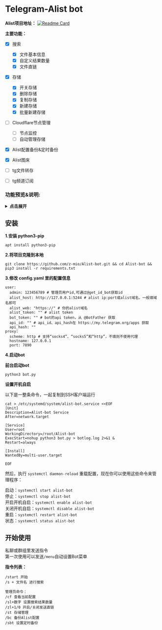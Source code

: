 # Telegram-Alist bot
**Alist项目地址：**
[![Readme Card](https://github-readme-stats.vercel.app/api/pin/?username=alist-org&repo=alist)](https://github.com/alist-org/alist)  

**主要功能：**

- [x] 搜索
    - [x] 文件基本信息
    - [x] 自定义结果数量
    - [x] 文件直链
- [x] 存储
    - [x] 开关存储
    - [x] 删除存储
    - [x] 复制存储
    - [x] 新建存储
    - [x] 批量新建存储
- [ ] Cloudflare节点管理
    - [ ] 节点监控
    - [ ] 自动管理存储
- [x] Alist配置备份&定时备份
- [x] Alist图床
- [ ] tg文件转存
- [ ] tg频道订阅


### 功能预览&说明:

<details>
<summary><b>点击展开</b></summary>


<details>
<summary><b>搜索</b></summary>

和alist搜索方式一样  
新增翻页

![搜索预览图](https://i.328888.xyz/2023/03/11/soMAw.gif)
![iaaPPq.png](https://i.328888.xyz/2023/05/07/iaaPPq.png)

</details>


<details>
<summary><b>查看配置</b></summary>

![查看配置](https://i.328888.xyz/2023/03/21/TO6PN.png)

</details>


<details>
<summary><b>配置备份</b></summary>

可以回复消息来添加备注，可以重复修改

![配置备份](https://i.328888.xyz/2023/04/04/ibJg73.gif)

</details>


<details>
<summary><b>存储管理菜单</b></summary>

![管理存储](https://i.328888.xyz/2023/03/21/TOQ43.png)

</details>


<details>
<summary><b>开关存储</b></summary>

![管理存储](https://i.328888.xyz/2023/03/21/TbfTH.gif)

</details>


<details>
<summary><b>复制存储</b></summary>

自动复制存储为负载均衡，存储排序会自动加1，自动添加存储备注    
![复制存储](https://i.328888.xyz/2023/03/14/9c08w.png)![复制存储](https://i.328888.xyz/2023/03/14/9cAMV.gif)

</details>


<details>
<summary><b>删除存储</b></summary>

![复制存储](https://i.328888.xyz/2023/03/21/TbwTo.gif)

</details>


<details>
<summary><b>新建&批量新建&默认配置</b></summary>

<details>
<summary><b> - 新建&批量新建</b></summary>


![新建&批量新建](https://i.328888.xyz/2023/03/21/TjH68.png)![新建&批量新建](https://i.328888.xyz/2023/03/21/TjkUU.gif)


</details>


<details>
<summary><b> - 默认配置</b></summary>

可以设置默认配置，新建存储会优先使用默认配置。所有参数都可以设置默认值

比如设置了PikPak的`用户名`和`密码`，新建的时候就不需要输入了，只需要输入`挂载路径`和`分享ID`  

![默认配置](https://i.328888.xyz/2023/04/11/iBDWVv.png)![默认配置](https://i.328888.xyz/2023/04/11/iBDjRQ.png)

</details>

</details>

<details>
<summary><b> 图床</b></summary>

默认4线程

![i5mjHX.gif](https://i.328888.xyz/2023/04/23/i5mjHX.gif)

</details>


</details>

## 安装


**1.安装 python3-pip**

```
apt install python3-pip
```


**2.将项目克隆到本地**
``` 
git clone https://github.com/z-mio/Alist-bot.git && cd Alist-bot && pip3 install -r requirements.txt
```

**3.修改 config.yaml 里的配置信息**

``` 
user:
  admin: 123456789 # 管理员用户id,可通过@get_id_bot获取id
  alist_host: http://127.0.0.1:5244 # alist ip:port或alist域名，一般填域名即可
  alist_web: "https://" # 你的alist域名
  alist_token: "" # alist token
  bot_token: "" # bot的api token，从 @BotFather 获取
  api_id: "" # api_id、api_hash在 https://my.telegram.org/apps 获取
  api_hash: ""
proxy:
  scheme: http # 支持“socks4”、“socks5”和“http”，不填则不使用代理
  hostname: 127.0.0.1
  port: 7890
```

**4.启动bot**

**前台启动bot**

``` 
python3 bot.py
```


**设置开机自启**

以下是一整条命令，一起复制到SSH客户端运行
``` 
cat > /etc/systemd/system/alist-bot.service <<EOF
[Unit]
Description=Alist-bot Service
After=network.target

[Service]
User=root
WorkingDirectory=/root/Alist-bot
ExecStart=nohup python3 bot.py > botlog.log 2>&1 &
Restart=always

[Install]
WantedBy=multi-user.target

EOF
```

然后，执行 `systemctl daemon-reload` 重载配置，现在你可以使用这些命令来管理程序：  


启动：`systemctl start alist-bot`  
停止：`systemctl stop alist-bot`    
开启开机自启：`systemctl enable alist-bot`  
关闭开机自启：`systemctl disable alist-bot`  
重启：`systemctl restart alist-bot`  
状态：`systemctl status alist-bot`  

## 开始使用

私聊或群组里发送指令  
第一次使用可以发送`/menu`自动设置Bot菜单  

**指令列表：**

```
/start 开始
/s + 文件名 进行搜索

管理员命令：
/cf 查看当前配置
/sl+数字 设置搜索结果数量
/zl+1/0 开启/关闭发送直链
/st 存储管理
/bc 备份Alist配置
/sbt 设置定时备份
```



